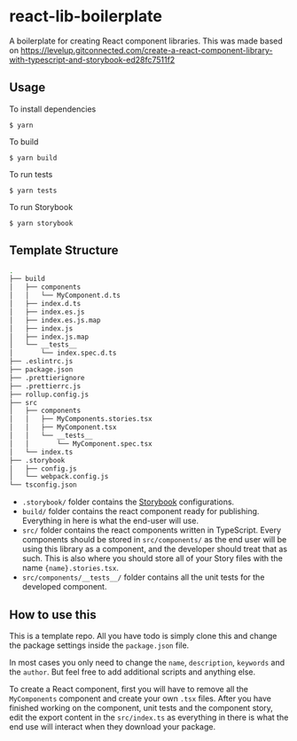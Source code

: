 # react-lib-boilerplate

A boilerplate for creating React component libraries.
This was made based on <https://levelup.gitconnected.com/create-a-react-component-library-with-typescript-and-storybook-ed28fc7511f2>

## Usage

To install dependencies

`$ yarn`

To build

`$ yarn build`

To run tests

`$ yarn tests`

To run Storybook

`$ yarn storybook`

## Template Structure

```bash
.
├── build
│   ├── components
│   │   └── MyComponent.d.ts
│   ├── index.d.ts
│   ├── index.es.js
│   ├── index.es.js.map
│   ├── index.js
│   ├── index.js.map
│   └── __tests__
│       └── index.spec.d.ts
├── .eslintrc.js
├── package.json
├── .prettierignore
├── .prettierrc.js
├── rollup.config.js
├── src
│   ├── components
│   │   ├── MyComponents.stories.tsx
│   │   ├── MyComponent.tsx
│   │   └── __tests__
│   │       └── MyComponent.spec.tsx
│   └── index.ts
├── .storybook
│   ├── config.js
│   └── webpack.config.js
└── tsconfig.json
```

-   `.storybook/` folder contains the [Storybook](https://storybook.js.org/) configurations.
-   `build/` folder contains the react component ready for publishing.
    Everything in here is what the end-user will use.
-   `src/` folder contains the react components written in TypeScript. Every components should be stored in `src/components/` as the end user will be using this library as a component, and the developer should treat that as such. This is also where you should store all of your Story files with the name `{name}.stories.tsx`.
-   `src/components/__tests__/` folder contains all the unit tests for the developed component.

## How to use this

This is a template repo.
All you have todo is simply clone this and change the package settings inside the `package.json` file.

In most cases you only need to change the `name`, `description`, `keywords` and the `author`.
But feel free to add additional scripts and anything else.

To create a React component, first you will have to remove all the `MyComponents` component and create your own `.tsx` files.
After you have finished working on the component, unit tests and the component story, edit the export content in the `src/index.ts` as everything in there is what the end use will interact when they download your package.
